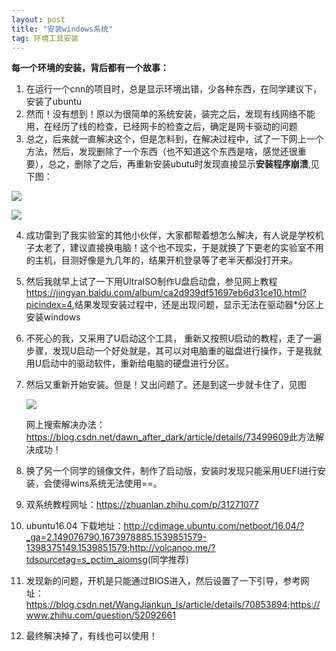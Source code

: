 ```yaml
---
layout: post
title: "安装windows系统"
tag: 环境工具安装
---
```

**每一个环境的安装，背后都有一个故事：**

1. 在运行一个cnn的项目时，总是显示环境出错，少各种东西，在同学建议下，安装了ubuntu
2. 然而！没有想到！原以为很简单的系统安装，装完之后，发现有线网络不能用，在经历了线的检查，已经网卡的检查之后，确定是网卡驱动的问题
3. 总之，后来就一直解决这个，但是怎料到，在解决过程中，试了一下网上一个方法，然后，发现删除了一个东西（也不知道这个东西是啥，感觉还很重要），总之，删除了之后，再重新安装ubutu时发现直接显示**安装程序崩溃**,见下图：

![](https://ws1.sinaimg.cn/large/e93305edgy1fwccmmze4uj21hc0u0e83.jpg)

![](https://ws1.sinaimg.cn/large/e93305edgy1fwccnyymvkj21hc0u0e82.jpg)

4. 成功雷到了我实验室的其他小伙伴，大家都帮着想怎么解决，有人说是学校机子太老了，建议直接换电脑！这个也不现实，于是就换了下更老的实验室不用的主机，目测好像是九几年的，结果开机登录等了老半天都没打开来。

5. 然后我就早上试了一下用UltraISO制作U盘启动盘，参见网上教程<https://jingyan.baidu.com/album/ca2d939df51697eb6d31ce10.html?picindex=4>,结果发现安装过程中，还是出现问题，显示无法在驱动器*分区上安装windows

6. 不死心的我，又采用了U启动这个工具， 重新又按照U启动的教程，走了一遍步骤，发现U启动一个好处就是，其可以对电脑重的磁盘进行操作，于是我就用U启动中的驱动软件，重新给电脑的硬盘进行分区。

7. 然后又重新开始安装。但是！又出问题了。还是到这一步就卡住了，见图

   ![](https://ws1.sinaimg.cn/large/e93305edgy1fwcdov0zysj224u1etb2g.jpg)

   网上搜索解决办法：<https://blog.csdn.net/dawn_after_dark/article/details/73499609>此方法解决成功！

8. 换了另一个同学的镜像文件，制作了启动版，安装时发现只能采用UEFI进行安装，会使得wins系统无法使用==。

9. 双系统教程网址：<https://zhuanlan.zhihu.com/p/31271077>

10. ubuntu16.04 下载地址：<http://cdimage.ubuntu.com/netboot/16.04/?_ga=2.149076790.1673978885.1539851579-1398375149.1539851579>;<http://volcanoo.me/?tdsourcetag=s_pctim_aiomsg>(同学推荐)

11. 发现新的问题，开机是只能通过BIOS进入，然后设置了一下引导，参考网址：<https://blog.csdn.net/WangJiankun_ls/article/details/70853894>;<https://www.zhihu.com/question/52092661>

12. 最终解决掉了，有线也可以使用！

